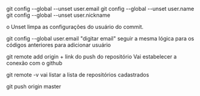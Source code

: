 git config --global --unset user.email
git config --global --unset user.name
git config --global --unset user.nickname

o Unset limpa as configurações do usuário do commit.

git config --global user.email "digitar email"
seguir a mesma lógica para os códigos anteriores para adicionar usuário

git remote add origin + link do push do repositório
Vai estabelecer a conexão com o github

git remote -v
vai listar a lista de repositórios cadastrados

git push origin master

